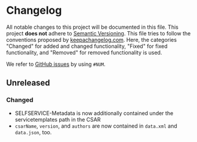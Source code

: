 # Changelog
All notable changes to this project will be documented in this file.
This project **does not** adhere to [Semantic Versioning](http://semver.org/).
This file tries to follow the conventions proposed by [keepachangelog.com](http://keepachangelog.com/).
Here, the categories "Changed" for added and changed functionality,
"Fixed" for fixed functionality, and
"Removed" for removed functionality is used.

We refer to [GitHub issues](https://github.com/eclipse/winery/issues) by using `#NUM`.

## Unreleased

### Changed

* SELFSERVICE-Metadata is now additionally contained under the servicetemplates path in the CSAR
* `csarName`, `version`, and `authors` are now contained in `data.xml` and `data.json`, too.
